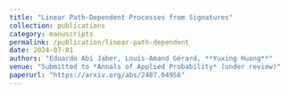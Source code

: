 ```yaml
---
title: "Linear Path-Dependent Processes from Signatures"
collection: publications
category: manuscripts 
permalink: /publication/linear-path-dependent
date: 2024-07-01
authors: "Eduardo Abi Jaber, Louis-Amand Gérard, **Yuxing Huang**"
venue: "Submitted to *Annals of Applied Probability* (under review)"
paperurl: "https://arxiv.org/abs/2407.04956"
---
```

